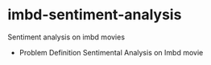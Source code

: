 # imbd-sentiment-analysis
Sentiment analysis on imbd movies 



* Problem Definition
Sentimental Analysis on Imbd movie
